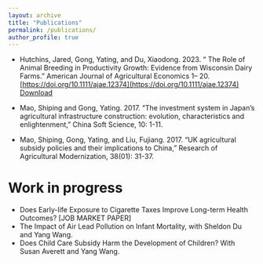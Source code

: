 ```yaml
---
layout: archive
title: "Publications"
permalink: /publications/
author_profile: true
---
```


* Hutchins, Jared, Gong, Yating, and Du, Xiaodong. 2023. “ The Role of Animal Breeding in Productivity Growth: Evidence from Wisconsin Dairy Farms.” American Journal of Agricultural Economics 1– 20. [https://doi.org/10.1111/ajae.12374](https://doi.org/10.1111/ajae.12374)
    [Download](https://ytgonguw.github.io/files/AJAE_DairyFarmProductivity.pdf)

* Mao, Shiping and Gong, Yating. 2017. “The investment system in Japan’s agricultural infrastructure construction: evolution, characteristics and enlightenment,” China Soft Science, 10: 1-11.
 
* Mao, Shiping, Gong, Yating, and Liu, Fujiang. 2017. “UK agricultural subsidy policies and their implications to China,” Research of Agricultural Modernization, 38(01): 31-37.

Work in progress
=================
*   Does Early-life Exposure to Cigarette Taxes Improve Long-term Health Outcomes? [JOB MARKET PAPER] 
*	The Impact of Air Lead Pollution on Infant Mortality, with Sheldon Du and Yang Wang.
*	Does Child Care Subsidy Harm the Development of Children? With Susan Averett and Yang Wang.
